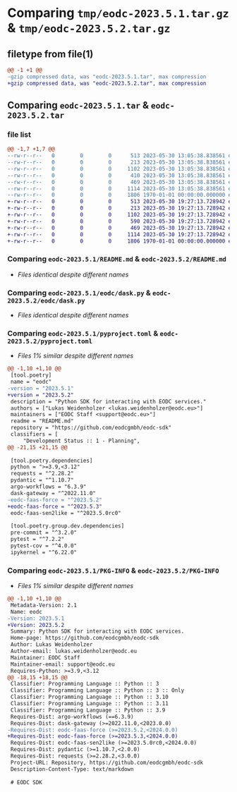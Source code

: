 # Comparing `tmp/eodc-2023.5.1.tar.gz` & `tmp/eodc-2023.5.2.tar.gz`

## filetype from file(1)

```diff
@@ -1 +1 @@
-gzip compressed data, was "eodc-2023.5.1.tar", max compression
+gzip compressed data, was "eodc-2023.5.2.tar", max compression
```

## Comparing `eodc-2023.5.1.tar` & `eodc-2023.5.2.tar`

### file list

```diff
@@ -1,7 +1,7 @@
--rw-r--r--   0        0        0      513 2023-05-30 13:05:38.838561 eodc-2023.5.1/README.md
--rw-r--r--   0        0        0      213 2023-05-30 13:05:38.838561 eodc-2023.5.1/eodc/__init__.py
--rw-r--r--   0        0        0     1102 2023-05-30 13:05:38.838561 eodc-2023.5.1/eodc/dask.py
--rw-r--r--   0        0        0      410 2023-05-30 13:05:38.838561 eodc-2023.5.1/eodc/faas.py
--rw-r--r--   0        0        0      469 2023-05-30 13:05:38.838561 eodc-2023.5.1/eodc/settings.py
--rw-r--r--   0        0        0     1114 2023-05-30 13:05:38.838561 eodc-2023.5.1/pyproject.toml
--rw-r--r--   0        0        0     1806 1970-01-01 00:00:00.000000 eodc-2023.5.1/PKG-INFO
+-rw-r--r--   0        0        0      513 2023-05-30 19:27:13.728942 eodc-2023.5.2/README.md
+-rw-r--r--   0        0        0      213 2023-05-30 19:27:13.728942 eodc-2023.5.2/eodc/__init__.py
+-rw-r--r--   0        0        0     1102 2023-05-30 19:27:13.728942 eodc-2023.5.2/eodc/dask.py
+-rw-r--r--   0        0        0      590 2023-05-30 19:27:13.728942 eodc-2023.5.2/eodc/faas.py
+-rw-r--r--   0        0        0      469 2023-05-30 19:27:13.728942 eodc-2023.5.2/eodc/settings.py
+-rw-r--r--   0        0        0     1114 2023-05-30 19:27:13.728942 eodc-2023.5.2/pyproject.toml
+-rw-r--r--   0        0        0     1806 1970-01-01 00:00:00.000000 eodc-2023.5.2/PKG-INFO
```

### Comparing `eodc-2023.5.1/README.md` & `eodc-2023.5.2/README.md`

 * *Files identical despite different names*

### Comparing `eodc-2023.5.1/eodc/dask.py` & `eodc-2023.5.2/eodc/dask.py`

 * *Files identical despite different names*

### Comparing `eodc-2023.5.1/pyproject.toml` & `eodc-2023.5.2/pyproject.toml`

 * *Files 1% similar despite different names*

```diff
@@ -1,10 +1,10 @@
 [tool.poetry]
 name = "eodc"
-version = "2023.5.1"
+version = "2023.5.2"
 description = "Python SDK for interacting with EODC services."
 authors = ["Lukas Weidenholzer <lukas.weidenholzer@eodc.eu>"]
 maintainers = ["EODC Staff <support@eodc.eu>"]
 readme = "README.md"
 repository = "https://github.com/eodcgmbh/eodc-sdk"
 classifiers = [
     "Development Status :: 1 - Planning",
@@ -21,15 +21,15 @@
 
 [tool.poetry.dependencies]
 python = ">=3.9,<3.12"
 requests = "^2.28.2"
 pydantic = "^1.10.7"
 argo-workflows = "6.3.9"
 dask-gateway = "^2022.11.0"
-eodc-faas-force = "^2023.5.2"
+eodc-faas-force = "^2023.5.3"
 eodc-faas-sen2like = "^2023.5.0rc0"
 
 [tool.poetry.group.dev.dependencies]
 pre-commit = "^3.2.0"
 pytest = "^7.2.2"
 pytest-cov = "^4.0.0"
 ipykernel = "^6.22.0"
```

### Comparing `eodc-2023.5.1/PKG-INFO` & `eodc-2023.5.2/PKG-INFO`

 * *Files 1% similar despite different names*

```diff
@@ -1,10 +1,10 @@
 Metadata-Version: 2.1
 Name: eodc
-Version: 2023.5.1
+Version: 2023.5.2
 Summary: Python SDK for interacting with EODC services.
 Home-page: https://github.com/eodcgmbh/eodc-sdk
 Author: Lukas Weidenholzer
 Author-email: lukas.weidenholzer@eodc.eu
 Maintainer: EODC Staff
 Maintainer-email: support@eodc.eu
 Requires-Python: >=3.9,<3.12
@@ -18,15 +18,15 @@
 Classifier: Programming Language :: Python :: 3
 Classifier: Programming Language :: Python :: 3 :: Only
 Classifier: Programming Language :: Python :: 3.10
 Classifier: Programming Language :: Python :: 3.11
 Classifier: Programming Language :: Python :: 3.9
 Requires-Dist: argo-workflows (==6.3.9)
 Requires-Dist: dask-gateway (>=2022.11.0,<2023.0.0)
-Requires-Dist: eodc-faas-force (>=2023.5.2,<2024.0.0)
+Requires-Dist: eodc-faas-force (>=2023.5.3,<2024.0.0)
 Requires-Dist: eodc-faas-sen2like (>=2023.5.0rc0,<2024.0.0)
 Requires-Dist: pydantic (>=1.10.7,<2.0.0)
 Requires-Dist: requests (>=2.28.2,<3.0.0)
 Project-URL: Repository, https://github.com/eodcgmbh/eodc-sdk
 Description-Content-Type: text/markdown
 
 # EODC SDK
```

